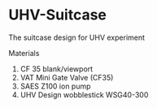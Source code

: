 # UHV-Suitcase
The suitcase design for UHV experiment

Materials
1. CF 35 blank/viewport
2. VAT Mini Gate Valve (CF35)
3. SAES Z100 ion pump
4. UHV Design wobblestick WSG40-300
